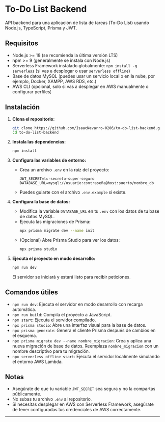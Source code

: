 # To-Do List Backend

API backend para una aplicación de lista de tareas (To-Do List) usando Node.js, TypeScript, Prisma y JWT.

## Requisitos
- Node.js >= 18 (se recomienda la última versión LTS)
- npm >= 9 (generalmente se instala con Node.js)
- Serverless Framework instalado globalmente: `npm install -g serverless` (si vas a desplegar o usar `serverless offline`)
- Base de datos MySQL (puedes usar un servicio local o en la nube, por ejemplo, Docker, XAMPP, AWS RDS, etc.)
- AWS CLI (opcional, solo si vas a desplegar en AWS manualmente o configurar perfiles)

## Instalación

1. **Clona el repositorio:**
   ```bash
   git clone https://github.com/IsaacNavarro-0206/to-do-list-backend.git
   cd to-do-list-backend
   ```

2. **Instala las dependencias:**
   ```bash
   npm install
   ```

3. **Configura las variables de entorno:**
   - Crea un archivo `.env` en la raíz del proyecto:
     ```env
     JWT_SECRET=tu-secreto-super-seguro
     DATABASE_URL=mysql://usuario:contraseña@host:puerto/nombre_db
     ```
   - Puedes guiarte con el archivo `.env.example` si existe.

4. **Configura la base de datos:**
   - Modifica la variable `DATABASE_URL` en tu `.env` con los datos de tu base de datos MySQL.
   - Ejecuta las migraciones de Prisma:
     ```bash
     npx prisma migrate dev --name init
     ```
   - (Opcional) Abre Prisma Studio para ver los datos:
     ```bash
     npx prisma studio
     ```

5. **Ejecuta el proyecto en modo desarrollo:**
   ```bash
   npm run dev
   ```
   El servidor se iniciará y estará listo para recibir peticiones.

## Comandos útiles
- `npm run dev`: Ejecuta el servidor en modo desarrollo con recarga automática.
- `npm run build`: Compila el proyecto a JavaScript.
- `npm start`: Ejecuta el servidor compilado.
- `npx prisma studio`: Abre una interfaz visual para la base de datos.
- `npx prisma generate`: Genera el cliente Prisma después de cambios en el esquema.
- `npx prisma migrate dev --name nombre_migracion`: Crea y aplica una nueva migración de base de datos. Reemplaza `nombre_migracion` con un nombre descriptivo para tu migración.
- `npx serverless offline start`: Ejecuta el servidor localmente simulando el entorno AWS Lambda.

## Notas
- Asegúrate de que tu variable `JWT_SECRET` sea segura y no la compartas públicamente.
- No subas tu archivo `.env` al repositorio.
- Si necesitas desplegar en AWS con Serverless Framework, asegúrate de tener configuradas tus credenciales de AWS correctamente.

---